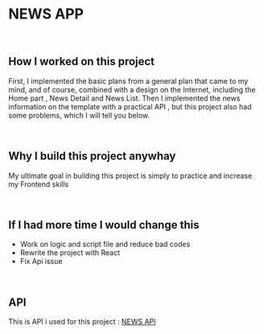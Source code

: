 # NEWS APP

</br>

## How I worked on this project

First, I implemented the basic plans from a general plan that came to my mind, and of course, combined with a design on the Internet, including the Home  part , News Detail and News List.
Then I implemented the news information on the template with a  practical API , but this project also had some problems, which I will tell you below.

</br>


## Why I build this project anywhay

My ultimate goal in building this project is simply to practice and increase my Frontend skills

</br>

## If I had more time I would change this

- Work on logic and script file and reduce bad codes
- Rewrite the project with React
- Fix Api issue 


</br>

## API 

This is API i used for this project : [NEWS API ](https://newsdata.io)

</br>

